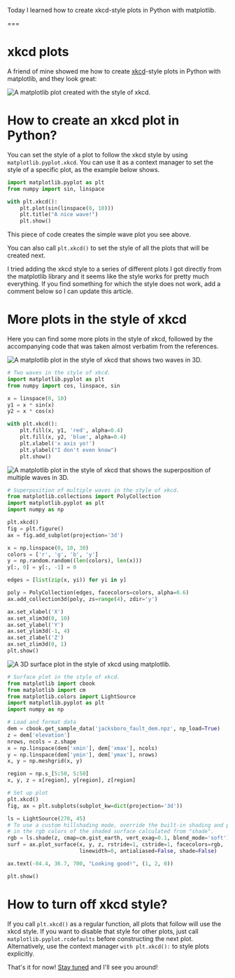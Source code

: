 Today I learned how to create xkcd-style plots in Python with matplotlib.

===

# xkcd plots

A friend of mine showed me how to create [xkcd]-style plots in Python with matplotlib, and they look great:

![A matplotlib plot created with the style of xkcd.](_sin.webp "A sinusoidal wave in the style of xkcd.")


# How to create an xkcd plot in Python?

You can set the style of a plot to follow the xkcd style by using `matplotlib.pyplot.xkcd`.
You can use it as a context manager to set the style of a specific plot, as the example below shows.

```py
import matplotlib.pyplot as plt
from numpy import sin, linspace

with plt.xkcd():
    plt.plot(sin(linspace(0, 10)))
    plt.title("A nice wave!")
    plt.show()
```

This piece of code creates the simple wave plot you see above.

You can also call `plt.xkcd()` to set the style of all the plots that will be created next.

I tried adding the xkcd style to a series of different plots I got directly from the matplotlib library and it seems like the style works for pretty much everything.
If you find something for which the style does not work, add a comment below so I can update this article.


# More plots in the style of xkcd

Here you can find some more plots in the style of xkcd, followed by the accompanying code that was taken almost verbatim from the references.

![A matplotlib plot in the style of xkcd that shows two waves in 3D.](_wave_superposition.webp "Two waves in the style of xkcd.")

```py
# Two waves in the style of xkcd.
import matplotlib.pyplot as plt
from numpy import cos, linspace, sin

x = linspace(0, 10)
y1 = x * sin(x)
y2 = x * cos(x)

with plt.xkcd():
    plt.fill(x, y1, 'red', alpha=0.4)
    plt.fill(x, y2, 'blue', alpha=0.4)
    plt.xlabel('x axis yo!')
    plt.ylabel("I don't even know")
    plt.show()
```

![A matplotlib plot in the style of xkcd that shows the superposition of multiple waves in 3D.](_many_waves.webp "Superposition of multiple waves in the style of xkcd.")

```py
# Superposition of multiple waves in the style of xkcd.
from matplotlib.collections import PolyCollection
import matplotlib.pyplot as plt
import numpy as np

plt.xkcd()
fig = plt.figure()
ax = fig.add_subplot(projection='3d')

x = np.linspace(0, 10, 30)
colors = ['r', 'g', 'b', 'y']
y = np.random.random((len(colors), len(x)))
y[:, 0] = y[:, -1] = 0

edges = [list(zip(x, yi)) for yi in y]

poly = PolyCollection(edges, facecolors=colors, alpha=0.6)
ax.add_collection3d(poly, zs=range(4), zdir='y')

ax.set_xlabel('X')
ax.set_xlim3d(0, 10)
ax.set_ylabel('Y')
ax.set_ylim3d(-1, 4)
ax.set_zlabel('Z')
ax.set_zlim3d(0, 1)
plt.show()
```

![A 3D surface plot in the style of xkcd using matplotlib.](_surface.webp "Surface plot in the style of xkcd.")

```py
# Surface plot in the style of xkcd.
from matplotlib import cbook
from matplotlib import cm
from matplotlib.colors import LightSource
import matplotlib.pyplot as plt
import numpy as np

# Load and format data
dem = cbook.get_sample_data('jacksboro_fault_dem.npz', np_load=True)
z = dem['elevation']
nrows, ncols = z.shape
x = np.linspace(dem['xmin'], dem['xmax'], ncols)
y = np.linspace(dem['ymin'], dem['ymax'], nrows)
x, y = np.meshgrid(x, y)

region = np.s_[5:50, 5:50]
x, y, z = x[region], y[region], z[region]

# Set up plot
plt.xkcd()
fig, ax = plt.subplots(subplot_kw=dict(projection='3d'))

ls = LightSource(270, 45)
# To use a custom hillshading mode, override the built-in shading and pass
# in the rgb colors of the shaded surface calculated from "shade".
rgb = ls.shade(z, cmap=cm.gist_earth, vert_exag=0.1, blend_mode='soft')
surf = ax.plot_surface(x, y, z, rstride=1, cstride=1, facecolors=rgb,
                       linewidth=0, antialiased=False, shade=False)

ax.text(-84.4, 36.7, 700, "Looking good!", (1, 2, 0))

plt.show()
```


# How to turn off xkcd style?

If you call `plt.xkcd()` as a regular function, all plots that follow will use the xkcd style.
If you want to disable that style for other plots, just call `matplotlib.pyplot.rcdefaults` before constructing the next plot.
Alternatively, use the context manager `with plt.xkcd():` to style plots explicitly.


That's it for now! [Stay tuned][subscribe] and I'll see you around!

[subscribe]: /subscribe
[xkcd]: https://xkcd.com
